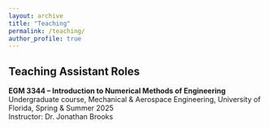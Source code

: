 ```yaml
---
layout: archive
title: "Teaching"
permalink: /teaching/
author_profile: true
---
```


## Teaching Assistant Roles

**EGM 3344 – Introduction to Numerical Methods of Engineering**  
Undergraduate course, Mechanical & Aerospace Engineering, University of Florida, Spring & Summer 2025  
Instructor: Dr. Jonathan Brooks

